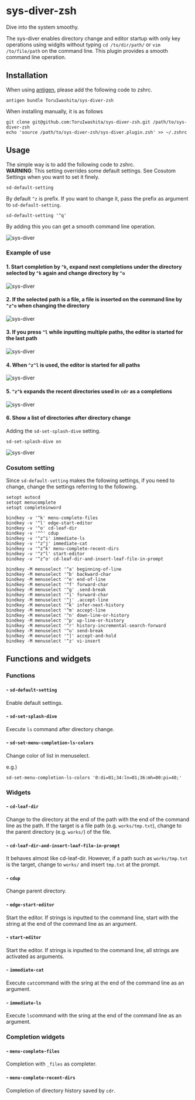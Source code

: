 # sys-diver-zsh  

Dive into the system smoothy.  

The sys-diver enables directory change and editor startup with only key operations using widgits without typing `cd /to/dir/path/` or `vim /to/file/path` on the command line. This plugin provides a smooth command line operation.  

## Installation  

When using [antigen](https://github.com/zsh-users/antigen), please add the following code to zshrc.  

```  
antigen bundle ToruIwashita/sys-diver-zsh  
```  

When installing manually, it is as follows  

```  
git clone git@github.com:ToruIwashita/sys-diver-zsh.git /path/to/sys-diver-zsh  
echo 'source /path/to/sys-diver-zsh/sys-diver.plugin.zsh' >> ~/.zshrc  
```  

## Usage  

The simple way is to add the following code to zshrc.  
**WARNING**: This setting overrides some default settings. See Cosutom Settings when you want to set it finely.  

```  
sd-default-setting  
```  

By default `^z` is prefix. If you want to change it, pass the prefix as argument to `sd-default-setting`.  

```  
sd-default-setting '^q'  
```  

By adding this you can get a smooth command line operation.  

![sys-diver](https://raw.githubusercontent.com/wiki/ToruIwashita/sys-diver-zsh/images/sys-diver-zsh-demo.gif)  

### Example of use  

#### 1. Start completion by `^k`, expand next completions under the directory selected by `^k` again and change directory by `^o`  

![sys-diver](https://raw.githubusercontent.com/wiki/ToruIwashita/sys-diver-zsh/images/sys-diver-zsh-demo-cd-1.gif)  

#### 2. If the selected path is a file, a file is inserted on the command line by `^z^o` when changing the directory  

![sys-diver](https://raw.githubusercontent.com/wiki/ToruIwashita/sys-diver-zsh/images/sys-diver-zsh-demo-cd-2.gif)  

#### 3. If you press `^l` while inputting multiple paths, the editor is started for the last path  

![sys-diver](https://raw.githubusercontent.com/wiki/ToruIwashita/sys-diver-zsh/images/sys-diver-zsh-demo-editor-1.gif)  

#### 4. When `^z^l` is used, the editor is started for all paths  

![sys-diver](https://raw.githubusercontent.com/wiki/ToruIwashita/sys-diver-zsh/images/sys-diver-zsh-demo-editor-2.gif)  

#### 5. `^z^k` expands the recent directories used in `cdr` as a completions  

![sys-diver](https://raw.githubusercontent.com/wiki/ToruIwashita/sys-diver-zsh/images/sys-diver-zsh-demo-recent-dir-completion.gif)  

#### 6. Show a list of directories after directory change  

Adding the `sd-set-splash-dive` setting.  

```  
sd-set-splash-dive on  
```  

![sys-diver](https://raw.githubusercontent.com/wiki/ToruIwashita/sys-diver-zsh/images/sys-diver-zsh-demo-splash-dive.gif)  

### Cosutom setting  

Since `sd-default-setting` makes the following settings, if you need to change, change the settings referring to the following.  

```  
setopt autocd  
setopt menucomplete  
setopt completeinword  

bindkey -v '^k' menu-complete-files  
bindkey -v '^l' edge-start-editor  
bindkey -v '^o' cd-leaf-dir  
bindkey -v '^^' cdup  
bindkey -v '^z^i' immediate-ls  
bindkey -v '^z^j' immediate-cat  
bindkey -v '^z^k' menu-complete-recent-dirs  
bindkey -v '^z^l' start-editor  
bindkey -v '^z^o' cd-leaf-dir-and-insert-leaf-file-in-prompt  

bindkey -M menuselect '^a' beginning-of-line  
bindkey -M menuselect '^b' backward-char  
bindkey -M menuselect '^e' end-of-line  
bindkey -M menuselect '^f' forward-char  
bindkey -M menuselect '^g' .send-break  
bindkey -M menuselect '^i' forward-char  
bindkey -M menuselect '^j' .accept-line  
bindkey -M menuselect '^k' infer-next-history  
bindkey -M menuselect '^m' accept-line  
bindkey -M menuselect '^n' down-line-or-history  
bindkey -M menuselect '^p' up-line-or-history  
bindkey -M menuselect '^r' history-incremental-search-forward  
bindkey -M menuselect '^u' send-break  
bindkey -M menuselect '^]' accept-and-hold  
bindkey -M menuselect '^z' vi-insert  
```  

## Functions and widgets  

### Functions  

#### - `sd-default-setting`  

Enable default settings.  

#### - `sd-set-splash-dive`  

Execute `ls` command after directory change.  

#### - `sd-set-menu-completion-ls-colors`  

Change color of list in menuselect.  

e.g.)  

```  
sd-set-menu-completion-ls-colors '0:di=01;34:ln=01;36:mh=00:pi=40;'  
```  

### Widgets  

#### - `cd-leaf-dir`  

Change to the directory at the end of the path with the end of the command line as the path. If the target is a file path (e.g. `works/tmp.txt`), change to the parent directory (e.g. `works/`) of the file.  

#### - `cd-leaf-dir-and-insert-leaf-file-in-prompt`  

It behaves almost like cd-leaf-dir. However, if a path such as `works/tmp.txt` is the target, change to `works/` and insert `tmp.txt` at the prompt.  

#### - `cdup`  

Change parent directory.  

#### - `edge-start-editor`  

Start the editor. If strings is inputted to the command line, start with the string at the end of the command line as an argument.  

#### - `start-editor`  

Start the editor. If strings is inputted to the command line, all strings are activated as arguments.  

#### - `immediate-cat`  

Execute `cat`command  with the sring at the end of the command line as an argument.  

#### - `immediate-ls`  

Execute `ls`command  with the sring at the end of the command line as an argument.  

### Completion widgets  

#### - `menu-complete-files`  

Completion with `_files` as completer.  

#### - `menu-complete-recent-dirs`  

Completion of directory history saved by `cdr`.  
